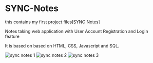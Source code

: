 # SYNC-Notes
this contains my first project files[SYNC Notes]

Notes taking web application with User Account Registration and Login feature

It is based on based on HTML, CSS, Javascript and SQL.

![sync notes 1](https://user-images.githubusercontent.com/74132905/146149024-7b620776-c602-4205-876e-af198b4aff9e.png)
![sync notes 2](https://user-images.githubusercontent.com/74132905/146149026-408a2ae2-4131-4059-b6ea-cf2e0e591476.png)
![sync notes 3](https://user-images.githubusercontent.com/74132905/146149019-0cbc6ee7-7e7e-487b-a50b-eefdcd4501ce.png)
